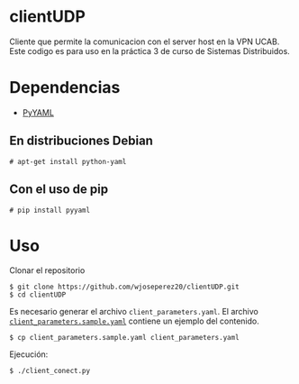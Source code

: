 # clientUDP

Cliente que permite la comunicacion con el server host en la VPN UCAB. Este codigo es para uso en la práctica 3 de curso de Sistemas Distribuidos.

# Dependencias

 - [PyYAML](https://pyyaml.org/)

## En distribuciones Debian

```
# apt-get install python-yaml
```

## Con el uso de pip

```
# pip install pyyaml
```

# Uso

Clonar el repositorio

```
$ git clone https://github.com/wjoseperez20/clientUDP.git
$ cd clientUDP
```

Es necesario generar el archivo `client_parameters.yaml`. El archivo
[`client_parameters.sample.yaml`](https://github.com/wjoseperez20/clientUDP/blob/master/client_parameters.sample.yaml)
contiene un ejemplo del contenido.

```
$ cp client_parameters.sample.yaml client_parameters.yaml
```

Ejecución:

```
$ ./client_conect.py
```